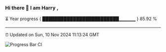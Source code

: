 ### Hi there 👋 I am Harry , 

⏳ Year progress { █████████████████████████▁▁▁▁▁ } 85.92 %

---

⏰ Updated on Sun, 10 Nov 2024 11:13:24 GMT

![Progress Bar CI](https://github.com/duykhang68/duykhang68/workflows/Progress%20Bar%20CI/badge.svg)
